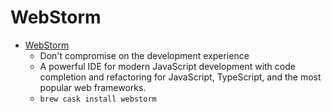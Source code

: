 # WebStorm
- [WebStorm](https://www.jetbrains.com/webstorm/)
  -  Don't compromise  on the development experience
  - A powerful IDE for modern JavaScript development with code completion and refactoring for JavaScript, TypeScript, and the most popular web frameworks.
  - `brew cask install webstorm`
